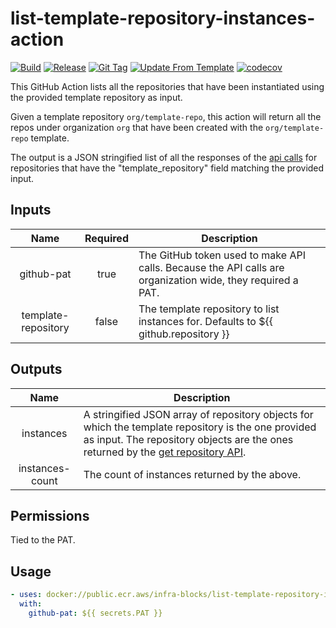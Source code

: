 # list-template-repository-instances-action
[![Build](https://github.com/infra-blocks/list-template-repository-instances-action/actions/workflows/build.yml/badge.svg)](https://github.com/infra-blocks/list-template-repository-instances-action/actions/workflows/build.yml)
[![Release](https://github.com/infra-blocks/list-template-repository-instances-action/actions/workflows/release.yml/badge.svg)](https://github.com/infra-blocks/list-template-repository-instances-action/actions/workflows/release.yml)
[![Git Tag](https://github.com/infra-blocks/list-template-repository-instances-action/actions/workflows/git-tag.yml/badge.svg)](https://github.com/infra-blocks/list-template-repository-instances-action/actions/workflows/git-tag.yml)
[![Update From Template](https://github.com/infra-blocks/list-template-repository-instances-action/actions/workflows/update-from-template.yml/badge.svg)](https://github.com/infra-blocks/list-template-repository-instances-action/actions/workflows/update-from-template.yml)
[![codecov](https://codecov.io/gh/infra-blocks/list-template-repository-instances-action/graph/badge.svg?token=4QEW1CVMJ0)](https://codecov.io/gh/infra-blocks/list-template-repository-instances-action)

This GitHub Action lists all the repositories that have been instantiated using the provided template repository
as input.

Given a template repository `org/template-repo`, this action will return all the repos under organization
`org` that have been created with the `org/template-repo` template.

The output is a JSON stringified list of all the responses of the [api calls](https://docs.github.com/en/rest/repos/repos?apiVersion=2022-11-28#get-a-repository)
for repositories that have the "template_repository" field matching the provided input.

## Inputs

|        Name         | Required | Description                                                                                                |
|:-------------------:|:--------:|------------------------------------------------------------------------------------------------------------|
|     github-pat      |   true   | The GitHub token used to make API calls. Because the API calls are organization wide, they required a PAT. |
| template-repository |  false   | The template repository to list instances for. Defaults to ${{ github.repository }}                        |

## Outputs

|      Name       | Description                                                                                                                                                                                                                                                                  |
|:---------------:|------------------------------------------------------------------------------------------------------------------------------------------------------------------------------------------------------------------------------------------------------------------------------|
|    instances    | A stringified JSON array of repository objects for which the template repository is the one provided as input. The repository objects are the ones returned by the [get repository API](https://docs.github.com/en/rest/repos/repos?apiVersion=2022-11-28#get-a-repository). |
| instances-count | The count of instances returned by the above.                                                                                                                                                                                                                                |

## Permissions

Tied to the PAT.

## Usage

```yaml
- uses: docker://public.ecr.aws/infra-blocks/list-template-repository-instances-action:v2
  with:
    github-pat: ${{ secrets.PAT }}
```
